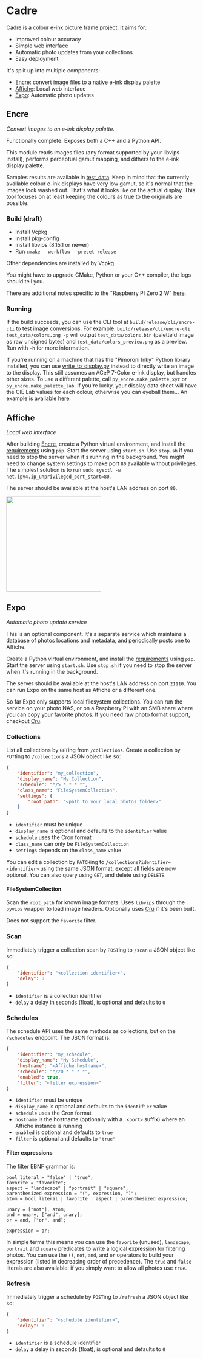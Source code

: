 # Cadre

Cadre is a colour e-ink picture frame project. It aims for:
- Improved colour accuracy
- Simple web interface
- Automatic photo updates from your collections
- Easy deployment

It's split up into multiple components:
- [Encre](#encre): convert image files to a native e-ink display palette
- [Affiche](#affiche): Local web interface
- [Expo](#expo): Automatic photo updates

## Encre

*Convert images to an e-ink display palette.*

Functionally complete. Exposes both a C++ and a Python API.

This module reads images files (any format supported by your libvips install),
performs perceptual gamut mapping, and dithers to the e-ink display palette.

Samples results are available in [test_data](encre/test_data). Keep in mind that
the currently available colour e-ink displays have very low gamut, so it's
normal that the images look washed out. That's what it looks like on the
actual display. This tool focuses on at least keeping the colours as true
to the originals are possible.

### Build (draft)

- Install Vcpkg
- Install pkg-config
- Install libvips (8.15.1 or newer)
- Run `cmake --workflow --preset release`

Other dependencies are installed by Vcpkg.

You might have to upgrade CMake, Python or your C++ compiler, the logs should tell you.

There are additional notes specific to the "Raspberry PI Zero 2 W" [here](encre/rpi_build_notes.txt).

### Running

If the build succeeds, you can use the CLI tool at `build/release/cli/encre-cli` to
test image conversions. For example: `build/release/cli/encre-cli test_data/colors.png -p`
will output `test_data/colors.bin` (palette'd image as raw unsigned bytes) and
`test_data/colors_preview.png` as a preview. Run with `-h` for more information.

If you're running on a machine that has the "Pimoroni Inky" Python library installed, you
can use [write_to_display.py](encre/misc/write_to_display.py) instead to directly write an image
to the display. This still assumes an ACeP 7-Color e-ink display, but handles other sizes.
To use a different palette, call `py_encre.make_palette_xyz` or `py_encre.make_palette_lab`.
If you're lucky, your display data sheet will have the CIE Lab values for each colour,
otherwise you can eyeball them... An example is available [here](encre/misc/rgb_palette_example.py).

## Affiche

*Local web interface*

After building [Encre](#encre), create a Python virtual environment, and install the
[requirements](affiche/requirements.txt) using `pip`. Start the server using
`start.sh`. Use `stop.sh` if you need to stop the server when it's running in the background.
You might need to change system settings to make port `80` available without privileges.
The simplest solution is to run `sudo sysctl -w net.ipv4.ip_unprivileged_port_start=80`.

The server should be available at the host's LAN address on port `80`.

[<img src="images/affiche_screenshot.jpeg" width="250"/>](images/affiche_screenshot.jpeg)

##  Expo

*Automatic photo update service*

This is an optional component. It's a separate service which maintains a database of photos locations and metadata,
and periodically posts one to Affiche.

Create a Python virtual environment, and install the [requirements](expo/requirements.txt) using `pip`.
Start the server using `start.sh`. Use `stop.sh` if you need to stop the server when it's running in the background.

The server should be available at the host's LAN address on port `21110`.
You can run Expo on the same host as Affiche or a different one.

So far Expo only supports local filesystem collections. You can run the service on your photo NAS,
or on a Raspberry Pi with an SMB share where you can copy your favorite photos.
If you need raw photo format support, checkout [Cru](expo/cru).

### Collections

List all collections by `GET`ing from `/collections`.
Create a collection by `PUT`ting to `/collections` a JSON object like so:
```json
{
    "identifier": "my_collection",
    "display_name": "My Collection",
    "schedule": "*/5 * * * *",
    "class_name": "FileSystemCollection",
    "settings": {
        "root_path": "<path to your local photos folder>"
    }
}
```
- `identifier` must be unique
- `display_name` is optional and defaults to the `identifier` value
- `schedule` uses the Cron format
- `class_name` can only be `FileSystemCollection`
- `settings` depends on the `class_name` value

You can edit a collection by `PATCH`ing to `/collections?identifier=<identifier>` using the same JSON format,
except all fields are now optional. You can also query using `GET`, and delete using `DELETE`.

#### FileSystemCollection

Scan the `root_path` for known image formats. Uses `libvips` through the `pyvips` wrapper to load image headers.
Optionally uses [Cru](expo/cru) if it's been built.

Does not support the `favorite` filter.

### Scan

Immediately trigger a collection scan by `POST`ing to `/scan` a JSON object like so:
```json
{
    "identifier": "<collection identifier>",
    "delay": 0
}
```
- `identifier` is a collection identifier
- `delay` a delay in seconds (float), is optional and defaults to `0`

### Schedules

The schedule API uses the same methods as collections, but on the `/schedules` endpoint.
The JSON format is:
```json
{
    "identifier": "my_schedule",
    "display_name": "My Schedule",
    "hostname": "<Affiche hostname>",
    "schedule": "*/20 * * * *",
    "enabled": true,
    "filter": "<filter expression>"
}
```
- `identifier` must be unique
- `display_name` is optional and defaults to the `identifier` value
- `schedule` uses the Cron format
- `hostname` is the hostname (optionally with a `:<port>` suffix) where an Affiche instance is running
- `enabled` is optional and defaults to `true`
- `filter` is optional and defaults to `"true"`

#### Filter expressions

The filter EBNF grammar is:
```ebnf
bool literal = "false" | "true";
favorite = "favorite";
aspect = "landscape" | "portrait" | "square";
parenthesized expression = "(", expression, ")";
atom = bool literal | favorite | aspect | parenthesized expression;

unary = ["not"], atom;
and = unary, ["and", unary];
or = and, ["or", and];

expression = or;
```

In simple terms this means you can use the `favorite` (unused), `landscape`, `portrait` and `square`
predicates to write a logical expression for filtering photos. You can use the `()`, `not`, `and`, and `or`
operators to build your expression (listed in decreasing order of precedence). The `true` and `false`
literals are also available: if you simply want to allow all photos use `true`.

### Refresh

Immediately trigger a schedule by `POST`ing to `/refresh` a JSON object like so:
```json
{
    "identifier": "<schedule identifier>",
    "delay": 0
}
```
- `identifier` is a schedule identifier
- `delay` a delay in seconds (float), is optional and defaults to `0`
